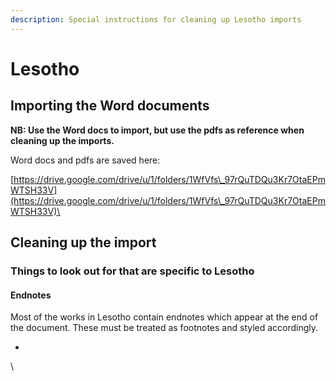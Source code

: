 ```yaml
---
description: Special instructions for cleaning up Lesotho imports
---
```


# Lesotho

## Importing the Word documents

**NB: Use the Word docs to import, but use the pdfs as reference when cleaning up the imports.**

Word docs and pdfs are saved here:

[https://drive.google.com/drive/u/1/folders/1WfVfs\_97rQuTDQu3Kr7OtaEPmWTSH33V](https://drive.google.com/drive/u/1/folders/1WfVfs\_97rQuTDQu3Kr7OtaEPmWTSH33V)\


## Cleaning up the import

### Things to look out for that are specific to Lesotho

#### Endnotes

Most of the works in Lesotho contain endnotes which appear at the end of the document. These must be treated as footnotes and styled accordingly.









*

\
